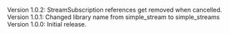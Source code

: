 Version 1.0.2:
  StreamSubscription references get removed when cancelled.
Version 1.0.1:
  Changed library name from simple_stream to simple_streams
Version 1.0.0:
  Initial release.
